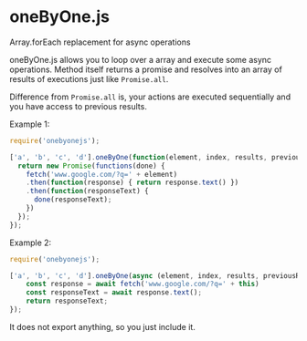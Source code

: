 # oneByOne.js
Array.forEach replacement for async operations

oneByOne.js allows you to loop over a array and execute some async operations. Method itself returns a promise and resolves into an array of results of executions just like `Promise.all`.

Difference from `Promise.all` is, your actions are executed sequentially and you have access to previous results.

Example 1: 
```js
require('onebyonejs');

['a', 'b', 'c', 'd'].oneByOne(function(element, index, results, previousResult) {
  return new Promise(functions(done) {
    fetch('www.google.com/?q=' + element)
    .then(function(response) { return response.text() })
    .then(function(responseText) {
      done(responseText); 
    }) 
  });
});
``` 

Example 2: 
```js
require('onebyonejs');

['a', 'b', 'c', 'd'].oneByOne(async (element, index, results, previousResult) => {
    const response = await fetch('www.google.com/?q=' + this)
    const responseText = await response.text();
    return responseText;
});
``` 
It does not export anything, so you just include it.
